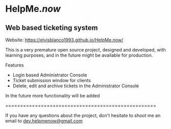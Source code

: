 HelpMe.*now*
==
Web based ticketing system
---
Website: https://elvisblanco1993.github.io/HelpMe.now/

This is a very premature open source project, designed and developed, with learning purposes, and in the future might be available for production.

Features
- Login based Administrator Console
- Ticket submission window for clients
- Delete, edit and archive tickets in the Administrator Console

In the future more functionality will be added

===================================================

If you have any questions about the project, don't hesitate to shoot me an email to dev.helpmenow@gmail.com

